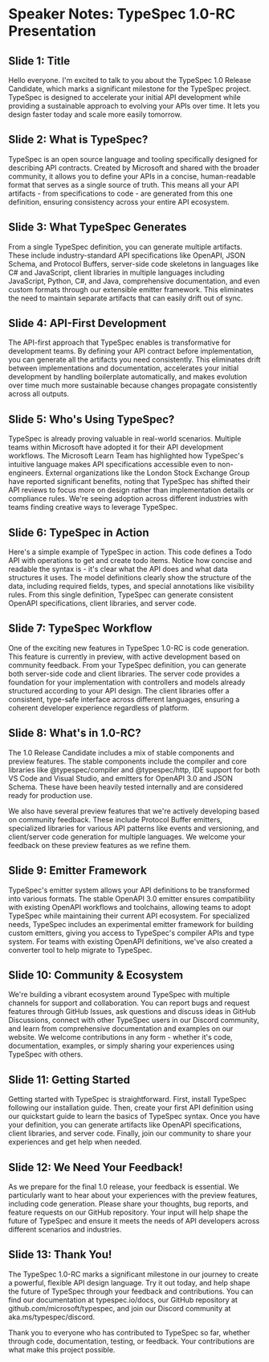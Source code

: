 # Speaker Notes: TypeSpec 1.0-RC Presentation

## Slide 1: Title

Hello everyone. I'm excited to talk to you about the TypeSpec 1.0 Release Candidate, which marks a significant milestone for the TypeSpec project. TypeSpec is designed to accelerate your initial API development while providing a sustainable approach to evolving your APIs over time. It lets you design faster today and scale more easily tomorrow.

## Slide 2: What is TypeSpec?

TypeSpec is an open source language and tooling specifically designed for describing API contracts. Created by Microsoft and shared with the broader community, it allows you to define your APIs in a concise, human-readable format that serves as a single source of truth. This means all your API artifacts - from specifications to code - are generated from this one definition, ensuring consistency across your entire API ecosystem.

## Slide 3: What TypeSpec Generates

From a single TypeSpec definition, you can generate multiple artifacts. These include industry-standard API specifications like OpenAPI, JSON Schema, and Protocol Buffers, server-side code skeletons in languages like C# and JavaScript, client libraries in multiple languages including JavaScript, Python, C#, and Java, comprehensive documentation, and even custom formats through our extensible emitter framework. This eliminates the need to maintain separate artifacts that can easily drift out of sync.

## Slide 4: API-First Development

The API-first approach that TypeSpec enables is transformative for development teams. By defining your API contract before implementation, you can generate all the artifacts you need consistently. This eliminates drift between implementations and documentation, accelerates your initial development by handling boilerplate automatically, and makes evolution over time much more sustainable because changes propagate consistently across all outputs.

## Slide 5: Who's Using TypeSpec?

TypeSpec is already proving valuable in real-world scenarios. Multiple teams within Microsoft have adopted it for their API development workflows. The Microsoft Learn Team has highlighted how TypeSpec's intuitive language makes API specifications accessible even to non-engineers. External organizations like the London Stock Exchange Group have reported significant benefits, noting that TypeSpec has shifted their API reviews to focus more on design rather than implementation details or compliance rules. We're seeing adoption across different industries with teams finding creative ways to leverage TypeSpec.

## Slide 6: TypeSpec in Action

Here's a simple example of TypeSpec in action. This code defines a Todo API with operations to get and create todo items. Notice how concise and readable the syntax is - it's clear what the API does and what data structures it uses. The model definitions clearly show the structure of the data, including required fields, types, and special annotations like visibility rules. From this single definition, TypeSpec can generate consistent OpenAPI specifications, client libraries, and server code.

## Slide 7: TypeSpec Workflow

One of the exciting new features in TypeSpec 1.0-RC is code generation. This feature is currently in preview, with active development based on community feedback. From your TypeSpec definition, you can generate both server-side code and client libraries. The server code provides a foundation for your implementation with controllers and models already structured according to your API design. The client libraries offer a consistent, type-safe interface across different languages, ensuring a coherent developer experience regardless of platform.

## Slide 8: What's in 1.0-RC?

The 1.0 Release Candidate includes a mix of stable components and preview features. The stable components include the compiler and core libraries like @typespec/compiler and @typespec/http, IDE support for both VS Code and Visual Studio, and emitters for OpenAPI 3.0 and JSON Schema. These have been heavily tested internally and are considered ready for production use.

We also have several preview features that we're actively developing based on community feedback. These include Protocol Buffer emitters, specialized libraries for various API patterns like events and versioning, and client/server code generation for multiple languages. We welcome your feedback on these preview features as we refine them.

## Slide 9: Emitter Framework

TypeSpec's emitter system allows your API definitions to be transformed into various formats. The stable OpenAPI 3.0 emitter ensures compatibility with existing OpenAPI workflows and toolchains, allowing teams to adopt TypeSpec while maintaining their current API ecosystem. For specialized needs, TypeSpec includes an experimental emitter framework for building custom emitters, giving you access to TypeSpec's compiler APIs and type system. For teams with existing OpenAPI definitions, we've also created a converter tool to help migrate to TypeSpec.

## Slide 10: Community & Ecosystem

We're building a vibrant ecosystem around TypeSpec with multiple channels for support and collaboration. You can report bugs and request features through GitHub Issues, ask questions and discuss ideas in GitHub Discussions, connect with other TypeSpec users in our Discord community, and learn from comprehensive documentation and examples on our website. We welcome contributions in any form - whether it's code, documentation, examples, or simply sharing your experiences using TypeSpec with others.

## Slide 11: Getting Started

Getting started with TypeSpec is straightforward. First, install TypeSpec following our installation guide. Then, create your first API definition using our quickstart guide to learn the basics of TypeSpec syntax. Once you have your definition, you can generate artifacts like OpenAPI specifications, client libraries, and server code. Finally, join our community to share your experiences and get help when needed.

## Slide 12: We Need Your Feedback!

As we prepare for the final 1.0 release, your feedback is essential. We particularly want to hear about your experiences with the preview features, including code generation. Please share your thoughts, bug reports, and feature requests on our GitHub repository. Your input will help shape the future of TypeSpec and ensure it meets the needs of API developers across different scenarios and industries.

## Slide 13: Thank You!

The TypeSpec 1.0-RC marks a significant milestone in our journey to create a powerful, flexible API design language. Try it out today, and help shape the future of TypeSpec through your feedback and contributions. You can find our documentation at typespec.io/docs, our GitHub repository at github.com/microsoft/typespec, and join our Discord community at aka.ms/typespec/discord.

Thank you to everyone who has contributed to TypeSpec so far, whether through code, documentation, testing, or feedback. Your contributions are what make this project possible.
